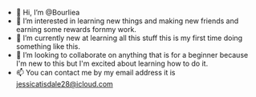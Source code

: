 - 👋 Hi, I’m @Bourliea
- 👀 I’m interested in learning new things and making new friends and earning some rewards fornmy work.
- 🌱 I’m currently new at learning all this stuff this is my first time doing something like this.
- 💞️ I’m looking to collaborate on anything that is for a beginner because I'm new to this but I'm excited about learning how to do it.
- 📫 You can contact me by my email address it is jessicatisdale28@icloud.com 

<!---
Bourliea/Bourliea is a ✨ special ✨ repository because its `README.md` (this file) appears on your GitHub profile.
You can click the Preview link to take a look at your changes.
--->
